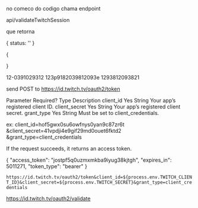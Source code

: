 no comeco do codigo
chama endpoint

api/validateTwitchSession

que retorna

{
	status: ''
}

{

}




12-0391029312
123p9182039812093e
1293812093821



send POST to https://id.twitch.tv/oauth2/token

Parameter	Required?	Type	Description
client_id	Yes	String	Your app’s registered client ID.
client_secret	Yes	String	Your app’s registered client secret.
grant_type	Yes	String	Must be set to client_credentials.

ex:
client_id=hof5gwx0su6owfnys0yan9c87zr6t
&client_secret=41vpdji4e9gif29md0ouet6fktd2
&grant_type=client_credentials


If the request succeeds, it returns an access token.

{
  "access_token": "jostpf5q0uzmxmkba9iyug38kjtgh",
  "expires_in": 5011271,
  "token_type": "bearer"
}


`https://id.twitch.tv/oauth2/token&client_id=${process.env.TWITCH_CLIENT_ID}&client_secret=${process.env.TWITCH_SECRET}&grant_type=client_credentials`

https://id.twitch.tv/oauth2/validate